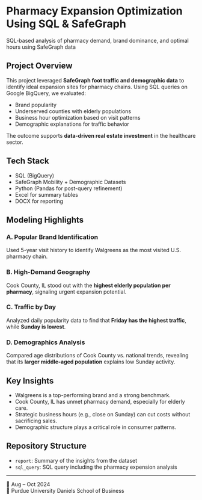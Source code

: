# Pharmacy Expansion Optimization Using SQL & SafeGraph
SQL-based analysis of pharmacy demand, brand dominance, and optimal hours using SafeGraph data



## Project Overview 
This project leveraged **SafeGraph foot traffic and demographic data** to identify ideal expansion sites for pharmacy chains. Using SQL queries on Google BigQuery, we evaluated:

- Brand popularity
- Underserved counties with elderly populations
- Business hour optimization based on visit patterns
- Demographic explanations for traffic behavior

The outcome supports **data-driven real estate investment** in the healthcare sector.

## Tech Stack
- SQL (BigQuery)
- SafeGraph Mobility + Demographic Datasets
- Python (Pandas for post-query refinement)
- Excel for summary tables
- DOCX for reporting

## Modeling Highlights

### A. Popular Brand Identification
Used 5-year visit history to identify Walgreens as the most visited U.S. pharmacy chain.

### B. High-Demand Geography
Cook County, IL stood out with the **highest elderly population per pharmacy**, signaling urgent expansion potential.

### C. Traffic by Day
Analyzed daily popularity data to find that **Friday has the highest traffic**, while **Sunday is lowest**.

### D. Demographics Analysis
Compared age distributions of Cook County vs. national trends, revealing that its **larger middle-aged population** explains low Sunday activity.

## Key Insights
- Walgreens is a top-performing brand and a strong benchmark.
- Cook County, IL has unmet pharmacy demand, especially for elderly care.
- Strategic business hours (e.g., close on Sunday) can cut costs without sacrificing sales.
- Demographic structure plays a critical role in consumer patterns.

##  Repository Structure
- `report`: Summary of the insights from the dataset
- `sql_query`: SQL query including the pharmacy expension analysis

---
📍 Aug – Oct 2024  
🏫 Purdue University Daniels School of Business

